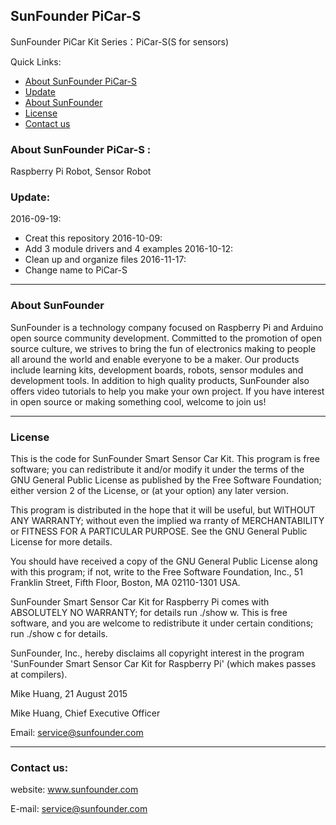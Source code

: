 ## SunFounder PiCar-S
SunFounder PiCar Kit Series：PiCar-S(S for sensors)

Quick Links:

 * [About SunFounder PiCar-S](#about_this_kit)
 * [Update](#update)
 * [About SunFounder](#about_sunfounder)
 * [License](#license)
 * [Contact us](#contact_us)

<a id="about_this_kit"></a>
### About SunFounder PiCar-S :
Raspberry Pi Robot, Sensor Robot

<a id="update"></a>
### Update:
2016-09-19:
 - Creat this repository
2016-10-09:
 - Add 3 module drivers and 4 examples
2016-10-12:
 - Clean up and organize files
2016-11-17:
 - Change name to PiCar-S

----------------------------------------------
<a id="about_sunfounder"></a>
### About SunFounder
SunFounder is a technology company focused on Raspberry Pi and Arduino open source community development. Committed to the promotion of open source culture, we strives to bring the fun of electronics making to people all around the world and enable everyone to be a maker. Our products include learning kits, development boards, robots, sensor modules and development tools. In addition to high quality products, SunFounder also offers video tutorials to help you make your own project. If you have interest in open source or making something cool, welcome to join us!

----------------------------------------------
<a id="license"></a>
### License
This is the code for SunFounder Smart Sensor Car Kit.
This program is free software; you can redistribute it and/or modify it under the terms of the GNU General Public License as published by the Free Software Foundation; either version 2 of the License, or (at your option) any later version.

This program is distributed in the hope that it will be useful, but WITHOUT ANY WARRANTY; without even the implied wa rranty of MERCHANTABILITY or FITNESS FOR A PARTICULAR PURPOSE. See the GNU General Public License for more details.

You should have received a copy of the GNU General Public License along with this program; if not, write to the Free Software Foundation, Inc., 51 Franklin Street, Fifth Floor, Boston, MA 02110-1301 USA.

SunFounder Smart Sensor Car Kit for Raspberry Pi comes with ABSOLUTELY NO WARRANTY; for details run ./show w. This is free software, and you are welcome to redistribute it under certain conditions; run ./show c for details.

SunFounder, Inc., hereby disclaims all copyright interest in the program 'SunFounder Smart Sensor Car Kit for Raspberry Pi' (which makes passes at compilers).

Mike Huang, 21 August 2015

Mike Huang, Chief Executive Officer

Email: service@sunfounder.com

----------------------------------------------
<a id="contact_us"></a>
### Contact us:
website:
	www.sunfounder.com

E-mail:
	service@sunfounder.com
